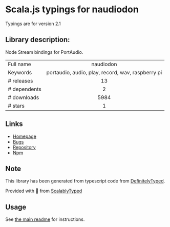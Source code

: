 
# Scala.js typings for naudiodon

Typings are for version 2.1

## Library description:
Node Stream bindings for PortAudio.

|                    |                 |
| ------------------ | :-------------: |
| Full name          | naudiodon |
| Keywords           | portaudio, audio, play, record, wav, raspberry pi |
| # releases         | 13 |
| # dependents       | 2 |
| # downloads        | 5984 |
| # stars            | 1 |

## Links
- [Homepage](https://github.com/Streampunk/naudiodon#readme)
- [Bugs](https://github.com/Streampunk/naudiodon/issues)
- [Repository](https://github.com/Streampunk/naudiodon)
- [Npm](https://www.npmjs.com/package/naudiodon)
    


## Note
This library has been generated from typescript code from [DefinitelyTyped](https://definitelytyped.org).

Provided with :purple_heart: from [ScalablyTyped](https://github.com/oyvindberg/ScalablyTyped)

## Usage
See [the main readme](../../readme.md) for instructions.


